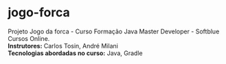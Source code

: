 # jogo-forca
Projeto Jogo da forca - Curso Formação Java Master Developer - Softblue Cursos Online.  
**Instrutores:** Carlos Tosin, André Milani  
**Tecnologias abordadas no curso:** Java, Gradle
